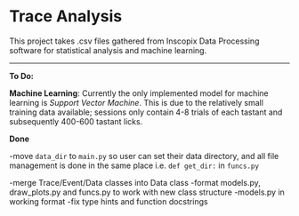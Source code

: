  Trace Analysis 
====
This project takes .csv files gathered from Inscopix Data Processing software for statistical analysis 
and machine learning. 

---
**To Do:** 


**Machine Learning**: Currently the only implemented model for machine learning is _Support Vector Machine_. 
This is due to the relatively small training data available; sessions only contain 4-8 trials of each tastant 
and subsequently 400-600 tastant licks. 

**Done**

-move `data_dir` to `main.py` so user can set their data 
directory, and all file management is done in the same place
i.e. `def get_dir:` in `funcs.py`

-merge Trace/Event/Data classes into Data class
-format models.py, draw_plots.py and funcs.py to work with new class structure
-models.py in working format 
-fix type hints and function docstrings